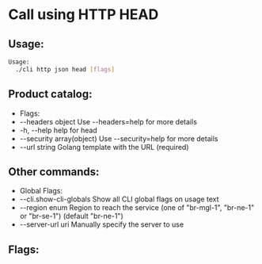 # Call using HTTP HEAD

## Usage:
```bash
Usage:
  ./cli http json head [flags]
```

## Product catalog:
- Flags:
- --headers object           Use --headers=help for more details
- -h, --help                     help for head
- --security array(object)   Use --security=help for more details
- --url string               Golang template with the URL (required)

## Other commands:
- Global Flags:
- --cli.show-cli-globals   Show all CLI global flags on usage text
- --region enum            Region to reach the service (one of "br-mgl-1", "br-ne-1" or "br-se-1") (default "br-ne-1")
- --server-url uri         Manually specify the server to use

## Flags:
```bash

```

